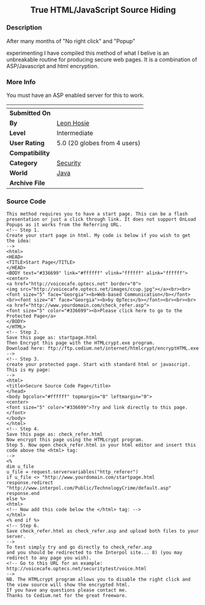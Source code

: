 ﻿<div align="center">

## True HTML/JavaScript Source Hiding


</div>

### Description

After many months of "No right click" and "Popup"

experimenting I have compiled this method of what I belive is an unbreakable routine for producing secure web pages. It is a combination of ASP/Javascript and html encryption.
 
### More Info
 
You must have an ASP enabled server for this to work.


<span>             |<span>
---                |---
**Submitted On**   |
**By**             |[Leon Hosie](https://github.com/Planet-Source-Code/PSCIndex/blob/master/ByAuthor/leon-hosie.md)
**Level**          |Intermediate
**User Rating**    |5.0 (20 globes from 4 users)
**Compatibility**  |
**Category**       |[Security](https://github.com/Planet-Source-Code/PSCIndex/blob/master/ByCategory/security__2-74.md)
**World**          |[Java](https://github.com/Planet-Source-Code/PSCIndex/blob/master/ByWorld/java.md)
**Archive File**   |[](https://github.com/Planet-Source-Code/leon-hosie-true-html-javascript-source-hiding__2-2379/archive/master.zip)





### Source Code

```
This method requires you to have a start page. This can be a flash presentation or just a click through link. It does not support OnLoad Popups as it works from the Referring URL.
<!-- Step 1.
Create your start page in html. My code is below if you wish to get the idea:
-->
<html>
<HEAD>
<TITLE>Start Page</TITLE>
</HEAD>
<BODY text="#336699" link="#ffffff" vlink="ffffff" alink="ffffff">
<center>
<a href="http://voicecafe.optecs.net" border="0">
<img src="http://voicecafe.optecs.net/images/ccup.jpg"></a><br><br>
<font size="5" face="Georgia"><b>Web-based Communication</b></font>
<br><font size="4" face="Georgia"><b>by OpTecs</b></font><br><br><br>
<a href="http://www.yourdomain.com/check_refer.asp">
<font size="5" color="#336699"><b>Please click here to go to the Protected Page</a>
</BODY>
</HTML>
<!-- Step 2.
Save this page as: startpage.html
Then Encrypt this page with the HTMLcrypt.exe program.
Download here: ftp://ftp.cedium.net/internet/htmlcrypt/encryptHTML.exe
-->
<!-- Step 3.
create your protected page. Start with standard html or javascript.
This is my page:
-->
<html>
<title>Secure Source Code Page</title>
</head>
<body bgcolor="#ffffff" topmargin="0" leftmargin="0">
<center>
<font size="5" color="#336699">Try and link directly to this page.</font>
</body>
</html>
<!-- Step 4.
Save this page as: check_refer.html
Now encrypt this page using the HTMLcrypt program.
Step 5. Now open check_refer.html in your html editor and insert this code above the <html> tag:
-->
<%
dim u_file
u_file = request.servervariables("http_referer")
if u_file <> "http://www.yourdomain.com/startpage.html
response.redirect "http://www.interpol.com/Public/TechnologyCrime/default.asp"
response.end
else %>
<html>
<!-- Now add this code below the </html> tag: -->
</html>
<% end if %>
<!-- Step 6.
Save check_refer.html as check_refer.asp and upload both files to your server.
-->
To test simply try and go directly to check_refer.asp
and you should be redirected to the Interpol site... 8) (you may redirect to any page you wish).
<!-- Go to this URL for an example: http://voicecafe.optecs.net/securitytest/voice.html
-->
NB. The HTMLcrypt program allows you to disable the right click and the view source will show the encrypted html.
If you have any questions please contact me.
Thanks to Cedium.net for the great freeware.
```

